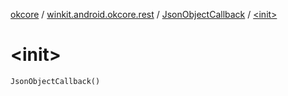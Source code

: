 [okcore](../../index.md) / [winkit.android.okcore.rest](../index.md) / [JsonObjectCallback](index.md) / [&lt;init&gt;](./-init-.md)

# &lt;init&gt;

`JsonObjectCallback()`